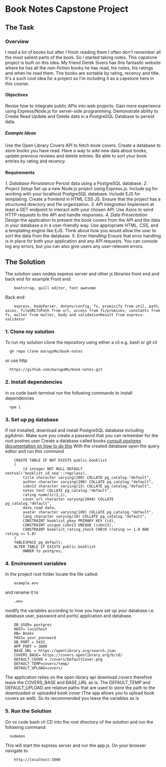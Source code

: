 # Book Notes Capstone Project
## The Task
### Overview
I read a lot of books but after I finish reading them I often don't remember all the most salient parts of the book. 
So I started taking notes. This capstone project is built on this idea. 
My friend Derek Sivers has this fantastic website where he has all the non-fiction books he has read, 
his notes, his ratings and when he read them. The books are sortable by rating, recency and title. 
It's a such cool idea for a project so I'm including it as a capstone here in this course.
#### Objectives
Revise how to integrate public APIs into web projects.
Gain more experience using Express/Node.js for server-side programming.
Demonstrate ability to Create Read Update and Delete data in a PostgreSQL Database to persist data.
##### Example Ideas
Use the Open Library Covers API to fetch book covers.
Create a database to store books you have read.
Have a way to add new data about books, update previous reviews and delete entries.
Be able to sort your book entries by rating and recency.
#### Requirements
<em> 1. Database Persistance</em>
Persist data using a PostgreSQL database.
<em>2. Project Setup</em>
Set up a new Node.js project using Express.js.
Include pg for working with your localhost PostgreSQL database.
Include EJS for templating.
Create a frontend in HTML CSS JS.
Ensure that the project has a structured directory and file organization.
<em>3. API Integration</em>
Implement at least a GET endpoint to interact with your chosen API.
Use Axios to send HTTP requests to the API and handle responses.
<em>4. Data Presentation</em>
Design the application to present the book covers from the API and the data in your database a in a user-friendly way.
Use appropriate HTML, CSS, and a templating engine like EJS.
Think about how you would allow the user to sort the data from the database.
<em>5. Error Handling</em>
Ensure that error handling is in place for both your application and any API requests. You can console log any errors, but you can also give users any user-relevant errors.
## The Solution
The solution uses nodejs express server and other js libraries front end and back end for example Front end:

        bootstrap, quill editor, font awesome
        
Back end: 

        express, bodyParser, dotenv/config, fs, promisify from util, path, axios, fileURLToPath from url, access from fs/promises, constants from fs, multer from multer, body and validationResult from express-validator

### 1. Clone my solution
To run my solution clone the repository using either a cli e.g. bash or git cli

      gh repo clone maruguMo/book-notes

or use http

      https://github.com/maruguMo/book-notes.git
### 2. Install dependencies
in vs code bash terminal run the following commands to install dependencies

      npm i

### 3. Set up pg database
If not installed, download and install PostgreSQL database including pgAdmin. Make sure you create a password that you can remember for the root postres user
Create a database called books [consult postgres documentation on how to do this](https://www.postgresql.org/docs/current/)
With the created database open the query editor and run this command

        CREATE TABLE IF NOT EXISTS public.booklist
        (
            id integer NOT NULL DEFAULT nextval('booklist_id_seq'::regclass),
            title character varying(200) COLLATE pg_catalog."default",
            author character varying(200) COLLATE pg_catalog."default",
            isbn13 character varying(15) COLLATE pg_catalog."default",
            notes text COLLATE pg_catalog."default",
            rating numeric(2,1),
            cover_url character varying(2048) COLLATE pg_catalog."default",
            date_read date,
            avatar character varying(100) COLLATE pg_catalog."default",
            lang character varying(10) COLLATE pg_catalog."default",
            CONSTRAINT booklist_pkey PRIMARY KEY (id),
            CONSTRAINT unique_isbn13 UNIQUE (isbn13),
            CONSTRAINT booklist_rating_check CHECK (rating >= 1.0 AND rating <= 5.0)
        )
        TABLESPACE pg_default;
        ALTER TABLE IF EXISTS public.booklist
            OWNER to postgres;

### 4. Environment variables
In the project root folder locate the file called: 

        example.env 
        
and rename it to 

        .env

modify the variables according to how you have set up your database i.e. database user, password and ports( application and database.

        DB_USER= postgres
        HOST= localhost
        DB= Books
        PASS= your_password
        DB_PORT = 5432
        APP_PORT = 3000
        BASE_URL = https://openlibrary.org/search.json
        COVERS_BASE= https://covers.openlibrary.org/b/id/
        DEFAULT_COVER = /covers/DefaultCover.png
        DEFAULT_TEMP=covers/temp/
        DEFAULT_UPLOAD=covers/

The application relies on the open library api download covers therefore leave the COVERS_BASE and BASE_URL as is. 
The DEFAULT_TEMP and DEFAULT_UPLOAD are relative paths that are used to store the path to the downloaded or uploaded
book cover (The app allows you to upload book covers as well). So its recommended you leave the variables as is

### 5. Run the Solution
On vs code bash cli CD into the root directory of the solution and run the following command:

      nodemon

This will start the express server and run the app.js. On your browser navigate to

        http://localhost:3000






